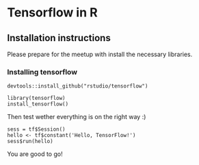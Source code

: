 # Tensorflow in R

## Installation instructions
 Please prepare for the meetup with install the necessary libraries.
 
 ### Installing tensorflow
 
```
devtools::install_github("rstudio/tensorflow")
 
library(tensorflow)
install_tensorflow()
```
 
Then test wether everything is on the right way :)
 
```
sess = tf$Session()
hello <- tf$constant('Hello, TensorFlow!')
sess$run(hello)
```

You are good to go!
